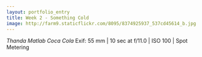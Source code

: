 ```yaml
---
layout: portfolio_entry
title: Week 2 - Something Cold
image: http://farm9.staticflickr.com/8095/8374925937_537cd45614_b.jpg
---
```

<i>Thanda Matlab Coca Cola</i>
Exif: 55 mm | 10 sec at f/11.0 | ISO 100 | Spot Metering
